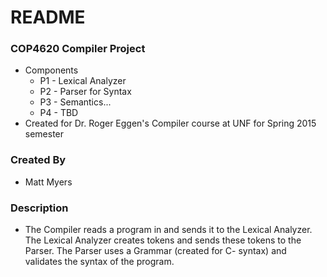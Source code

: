 # README #

### COP4620 Compiler Project ###

* Components
    * P1 - Lexical Analyzer
    * P2 - Parser for Syntax
    * P3 - Semantics...
    * P4 - TBD
* Created for Dr. Roger Eggen's Compiler course at UNF for Spring 2015 semester

### Created By ###
* Matt Myers

### Description ###
* The Compiler reads a program in and sends it to the Lexical Analyzer. The Lexical Analyzer creates tokens and sends these tokens to the Parser. The Parser uses a Grammar (created for C- syntax) and validates the syntax of the program. 
